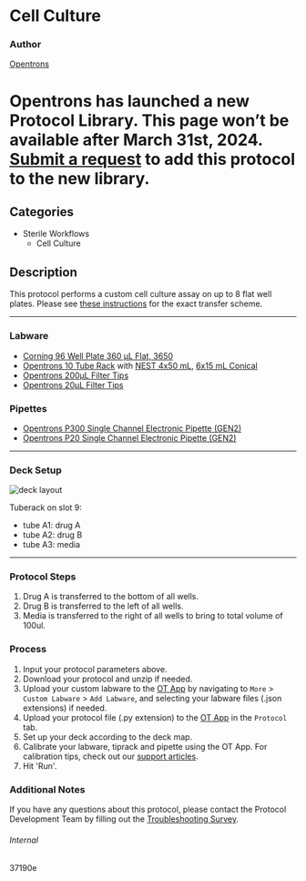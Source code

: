# Cell Culture

### Author
[Opentrons](https://opentrons.com/)


# Opentrons has launched a new Protocol Library. This page won’t be available after March 31st, 2024. [Submit a request](https://docs.google.com/forms/d/e/1FAIpQLSdYYp9QCKow4nn0KlCVsMS3HX0eJ0N9O7-erajKvcpT0lWbSg/viewform) to add this protocol to the new library.

## Categories
* Sterile Workflows
	* Cell Culture

## Description

This protocol performs a custom cell culture assay on up to 8 flat well plates. Please see [these instructions](https://opentrons-protocol-library-website.s3.amazonaws.com/custom-README-images/37190e/opentrons_media_table.xlsx) for the exact transfer scheme.

---

### Labware
* [Corning 96 Well Plate 360 µL Flat, 3650](https://ecatalog.corning.com/life-sciences/b2c/US/en/Microplates/Assay-Microplates/96-Well-Microplates/Corning%C2%AE-96-well-Solid-Black-and-White-Polystyrene-Microplates/p/corning96WellSolidBlackAndWhitePolystyreneMicroplates)
* [Opentrons 10 Tube Rack](https://shop.opentrons.com/4-in-1-tube-rack-set/) with [NEST 4x50 mL](https://shop.opentrons.com/nest-50-ml-centrifuge-tube/), [6x15 mL Conical](https://shop.opentrons.com/nest-15-ml-centrifuge-tube/)
* [Opentrons 200µL Filter Tips](https://shop.opentrons.com/opentrons-200ul-filter-tips/)
* [Opentrons 20µL Filter Tips](https://shop.opentrons.com/opentrons-20ul-filter-tips/)

### Pipettes
* [Opentrons P300 Single Channel Electronic Pipette (GEN2)](https://shop.opentrons.com/single-channel-electronic-pipette-p20/)
* [Opentrons P20 Single Channel Electronic Pipette (GEN2)](https://shop.opentrons.com/single-channel-electronic-pipette-p20/)

---

### Deck Setup

![deck layout](https://opentrons-protocol-library-website.s3.amazonaws.com/custom-README-images/37190e/deck.png)  

Tuberack on slot 9:
* tube A1: drug A
* tube A2: drug B
* tube A3: media

---

### Protocol Steps
1. Drug A is transferred to the bottom of all wells.
2. Drug B is transferred to the left of all wells.
2. Media is transferred to the right of all wells to bring to total volume of 100ul.

### Process
1. Input your protocol parameters above.
2. Download your protocol and unzip if needed.
3. Upload your custom labware to the [OT App](https://opentrons.com/ot-app) by navigating to `More` > `Custom Labware` > `Add Labware`, and selecting your labware files (.json extensions) if needed.
4. Upload your protocol file (.py extension) to the [OT App](https://opentrons.com/ot-app) in the `Protocol` tab.
5. Set up your deck according to the deck map.
6. Calibrate your labware, tiprack and pipette using the OT App. For calibration tips, check out our [support articles](https://support.opentrons.com/en/collections/1559720-guide-for-getting-started-with-the-ot-2).
7. Hit 'Run'.

### Additional Notes
If you have any questions about this protocol, please contact the Protocol Development Team by filling out the [Troubleshooting Survey](https://protocol-troubleshooting.paperform.co/).

###### Internal
37190e
